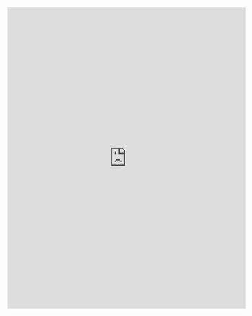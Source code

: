 <iframe width="110%" height="700" frameborder="0"
  src="https://observablehq.com/embed/3abd184334d7152d@1629?cell=*"></iframe>
